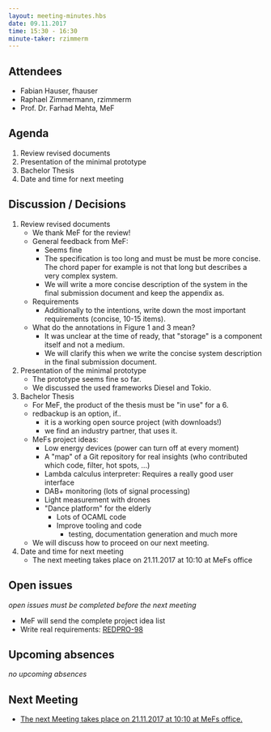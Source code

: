 ```yaml
---
layout: meeting-minutes.hbs
date: 09.11.2017
time: 15:30 - 16:30
minute-taker: rzimmerm
---
```


## Attendees

- Fabian Hauser, fhauser
- Raphael Zimmermann, rzimmerm
- Prof. Dr. Farhad Mehta, MeF

## Agenda

1. Review revised documents
2. Presentation of the minimal prototype
3. Bachelor Thesis
4. Date and time for next meeting

## Discussion / Decisions

1. Review revised documents
    - We thank MeF for the review!
    - General feedback from MeF:
        - Seems fine
        - The specification is too long and must be must be more concise. The chord paper for example is not that long but describes a very complex system.
        - We will write a more concise description of the system in the final submission document and keep the appendix as.
    - Requirements
      - Additionally to the intentions, write down the most important requirements (concise, 10-15 items).
    - What do the annotations in Figure 1 and 3 mean?
      - It was unclear at the time of ready, that "storage" is a component itself and not a medium.
      - We will clarify this when we write the concise system description in the final submission document.
2. Presentation of the minimal prototype
    - The prototype seems fine so far.
    - We discussed the used frameworks Diesel and Tokio.
3. Bachelor Thesis
    - For MeF, the product of the thesis must be "in use" for a 6.
    - redbackup is an option, if..
        - it is a working open source project (with downloads!)
        - we find an industry partner, that uses it.
    - MeFs project ideas:
        - Low energy devices (power can turn off at every moment)
        - A "map" of a Git repository for real insights (who contributed which code, filter, hot spots, ...)
        - Lambda calculus interpreter: Requires a really good user interface
        - DAB+ monitoring (lots of signal processing)
        - Light measurement with drones
        - "Dance platform" for the elderly
            - Lots of OCAML code
            - Improve tooling and code
                - testing, documentation generation and much more
    - We will discuss how to proceed on our next meeting.
4. Date and time for next meeting
   - The next meeting takes place on 21.11.2017 at 10:10 at MeFs office

## Open issues

_open issues must be completed before the next meeting_

- MeF will send the complete project idea list
- Write real requirements: [REDPRO-98](https://project.redbackup.org/browse/REDPRO-98)

## Upcoming absences

_no upcoming absences_

## Next Meeting

- [The next Meeting takes place on 21.11.2017 at 10:10 at MeFs office.](../2017-11-21-weekly-meeting/index.html)

